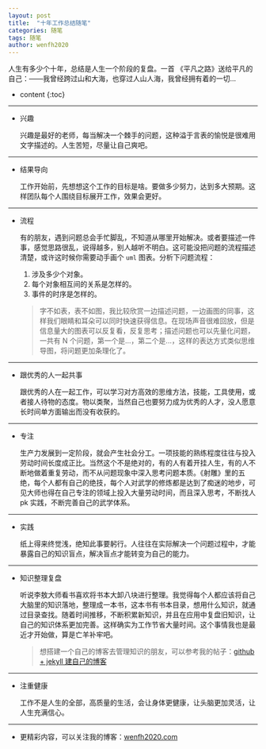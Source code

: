 ```yaml
---
layout: post
title:  "十年工作总结随笔"
categories: 随笔
tags: 随笔
author: wenfh2020
---
```


人生有多少个十年，总结是人生一个阶段的复盘。一首 《平凡之路》送给平凡的自己：——我曾经跨过山和大海，也穿过人山人海，我曾经拥有着的一切...



* content
{:toc}

---

* 兴趣
  
  兴趣是最好的老师，每当解决一个棘手的问题，这种溢于言表的愉悦是很难用文字描述的。人生苦短，尽量让自己爽吧。

---

* 结果导向
  
  工作开始前，先想想这个工作的目标是啥。要做多少努力，达到多大预期。这样团队每个人围绕目标展开工作，效果会更好。

---

* 流程
  
  有的朋友，遇到问题总会手忙脚乱，不知道从哪里开始解决。或者要描述一件事，感觉思路很乱，说得越多，别人越听不明白。这可能没把问题的流程描述清楚，或许这时候你需要动手画个 `uml` 图表。分析下问题流程：

  1. 涉及多少个对象。
  2. 每个对象相互间的关系是怎样的。
  3. 事件的时序是怎样的。

  > 字不如表，表不如图，我比较欣赏一边描述问题，一边画图的同事，这样我们眼睛和耳朵可以同时快速获得信息。在现场声音很难回放，但是信息量大的图表可以反复看，反复思考；描述问题也可以先量化问题，一共有 N 个问题，第一个是...，第二个是...，这样的表达方式类似思维导图，将问题更加条理化了。

---

* 跟优秀的人一起共事
  
  跟优秀的人在一起工作，可以学习对方高效的思维方法，技能，工具使用，或者接人待物的态度。物以类聚，当然自己也要努力成为优秀的人才，没人愿意长时间单方面输出而没有收获的。

---

* 专注
  
  生产力发展到一定阶段，就会产生社会分工。一项技能的熟练程度往往与投入劳动时间长度成正比。当然这个不是绝对的，有的人有着开挂人生，有的人不断地做着重复劳动，而不从问题现象中深入思考问题本质。《射雕》里的五绝，每个人都有自己的绝技，每个人对武学的修炼都是达到了痴迷的地步，可见大师也得在自己专注的领域上投入大量劳动时间，而且深入思考，不断找人 pk 实践，不断完善自己的武学体系。

---

* 实践
  
  纸上得来终觉浅，绝知此事要躬行。人往往在实际解决一个问题过程中，才能暴露自己的知识盲点，解决盲点才能转变为自己的能力。

---

* 知识整理复盘
  
  听说李敖大师看书喜欢将书本大卸八块进行整理。我觉得每个人都应该将自己大脑里的知识落地，整理成一本书，这本书有书本目录，想用什么知识，就通过目录查找。随着时间推移，不断积累新知识，并且在应用中复盘旧知识，让自己的知识体系更加完善。这样确实为工作节省大量时间。这个事情我也是最近才开始做，算是亡羊补牢吧。
  
  > 想搭建一个自己的博客去管理知识的朋友，可以参考我的帖子：[github + jekyll 建自己的博客](https://wenfh2020.com/2020/02/17/make-blog/)
  
---

* 注重健康
  
  工作不是人生的全部，高质量的生活，会让身体更健康，让头脑更加灵活，让人生充满信心。

---

* 更精彩内容，可以关注我的博客：[wenfh2020.com](https://wenfh2020.com/)